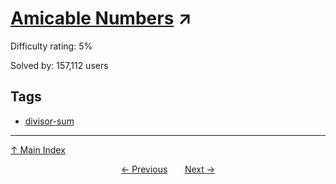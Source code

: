 # [Amicable Numbers](https://projecteuler.net/problem=21) ↗️

Difficulty rating: 5%

Solved by: 157,112 users
## Tags

- [divisor-sum](../tags/divisor-sum.md)



---

[↑ Main Index](../README.md)


<div align=center><a href='20.md'>← Previous</a> &nbsp;&nbsp; &nbsp;&nbsp;  <a href='22.md'>Next →</a></div>
